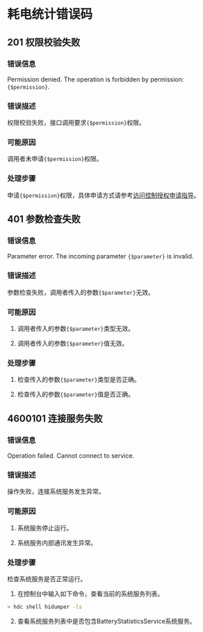 # 耗电统计错误码

## 201 权限校验失败

### 错误信息

Permission denied. The operation is forbidden by permission: `{$permission}`.

### 错误描述

权限校验失败，接口调用要求`{$permission}`权限。

### 可能原因

调用者未申请`{$permission}`权限。

### 处理步骤

申请`{$permission}`权限，具体申请方式请参考[访问控制授权申请指导](../../security/accesstoken-guidelines.md)。

## 401 参数检查失败

### 错误信息

Parameter error. The incoming parameter `{$parameter}` is invalid.

### 错误描述

参数检查失败，调用者传入的参数`{$parameter}`无效。

### 可能原因

1. 调用者传入的参数`{$parameter}`类型无效。

2. 调用者传入的参数`{$parameter}`值无效。

### 处理步骤

1. 检查传入的参数`{$parameter}`类型是否正确。

2. 检查传入的参数`{$parameter}`值是否正确。

## 4600101 连接服务失败

### 错误信息

Operation failed. Cannot connect to service.

### 错误描述

操作失败，连接系统服务发生异常。

### 可能原因

1. 系统服务停止运行。

2. 系统服务内部通讯发生异常。

### 处理步骤

检查系统服务是否正常运行。

1. 在控制台中输入如下命令，查看当前的系统服务列表。

```bash
> hdc shell hidumper -ls
```

2. 查看系统服务列表中是否包含BatteryStatisticsService系统服务。